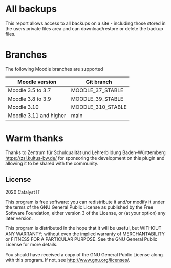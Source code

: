 # All backups #

This report allows access to all backups on a site - including those stored in the users private files area and can download/restore or delete the backup files.

# Branches #
The following Moodle branches are supported

| Moodle version     | Git branch |
| ----------------- | ----------- |
| Moodle 3.5 to 3.7 | MOODLE_37_STABLE |
| Moodle 3.8 to 3.9 | MOODLE_39_STABLE |
| Moodle 3.10 | MOODLE_310_STABLE |
| Moodle 3.11 and higher | main  |
# Warm thanks #
Thanks to Zentrum für Schulqualität und Lehrerbildung Baden-Württemberg https://zsl.kultus-bw.de/ for sponsoring the development on this plugin and allowing it to be shared with the community.
## License ##

2020 Catalyst IT

This program is free software: you can redistribute it and/or modify it under
the terms of the GNU General Public License as published by the Free Software
Foundation, either version 3 of the License, or (at your option) any later
version.

This program is distributed in the hope that it will be useful, but WITHOUT ANY
WARRANTY; without even the implied warranty of MERCHANTABILITY or FITNESS FOR A
PARTICULAR PURPOSE.  See the GNU General Public License for more details.

You should have received a copy of the GNU General Public License along with
this program.  If not, see <http://www.gnu.org/licenses/>.
